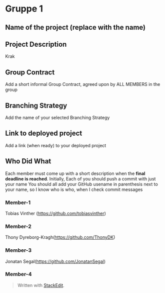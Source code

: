 ﻿# Gruppe 1

## Name of the project (replace with the name)

## Project Description
Krak

## Group Contract
Add a short informal Group Contract, agreed upon by ALL MEMBERS in the group

## Branching Strategy 
Add the name of your selected Branching Strategy

## Link to deployed project
Add a link (when ready) to your deployed project

## Who Did What
Each member must come up with a short description when the **final deadline is reached**.
Initially, Each of you should push a commit with just your name
You should all add your GitHub usename in parenthesis next to your name, so I know who is who, when I check commit messages

### Member-1
Tobias Vinther (https://github.com/tobiasvinther)

### Member-2
Thony Dyreborg-Kragh(https://github.com/ThonyDK)


### Member-3
Jonatan Segal(https://github.com/JonatanSegal)


### Member-4


> Written with [StackEdit](https://stackedit.io/).
